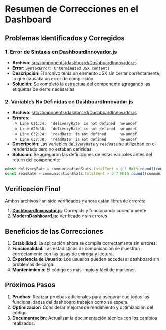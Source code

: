 # Resumen de Correcciones en el Dashboard

## Problemas Identificados y Corregidos

### 1. Error de Sintaxis en DashboardInnovador.js
- **Archivo**: [src/components/dashboard/DashboardInnovador.js](file:///Users/camiloalegria/Downloads/brifywebservicios-master/src/components/dashboard/DashboardInnovador.js)
- **Error**: `SyntaxError: Unterminated JSX contents`
- **Descripción**: El archivo tenía un elemento JSX sin cerrar correctamente, lo que causaba un error de compilación.
- **Solución**: Se completó la estructura del componente agregando las etiquetas de cierre necesarias.

### 2. Variables No Definidas en DashboardInnovador.js
- **Archivo**: [src/components/dashboard/DashboardInnovador.js](file:///Users/camiloalegria/Downloads/brifywebservicios-master/src/components/dashboard/DashboardInnovador.js)
- **Errores**: 
  - `Line 621:24:  'deliveryRate' is not defined  no-undef`
  - `Line 626:38:  'deliveryRate' is not defined  no-undef`
  - `Line 632:24:  'readRate' is not defined      no-undef`
  - `Line 637:38:  'readRate' is not defined      no-undef`
- **Descripción**: Las variables `deliveryRate` y `readRate` se utilizaban en el renderizado pero no estaban definidas.
- **Solución**: Se agregaron las definiciones de estas variables antes del return del componente:

```javascript
const deliveryRate = communicationStats.totalSent > 0 ? Math.round((communicationStats.totalDelivered / communicationStats.totalSent) * 100) : 0
const readRate = communicationStats.totalSent > 0 ? Math.round((communicationStats.totalRead / communicationStats.totalSent) * 100) : 0
```

## Verificación Final

Ambos archivos han sido verificados y ahora están libres de errores:

1. **[DashboardInnovador.js](file:///Users/camiloalegria/Downloads/brifywebservicios-master/src/components/dashboard/DashboardInnovador.js)**: Corregido y funcionando correctamente
2. **[ModernDashboard.js](file:///Users/camiloalegria/Downloads/brifywebservicios-master/src/components/dashboard/ModernDashboard.js)**: Verificado y sin errores

## Beneficios de las Correcciones

1. **Estabilidad**: La aplicación ahora se compila correctamente sin errores.
2. **Funcionalidad**: Las estadísticas de comunicación se muestran correctamente con las tasas de entrega y lectura.
3. **Experiencia de Usuario**: Los usuarios pueden acceder al dashboard sin problemas de carga.
4. **Mantenimiento**: El código es más limpio y fácil de mantener.

## Próximos Pasos

1. **Pruebas**: Realizar pruebas adicionales para asegurar que todas las funcionalidades del dashboard trabajen como se espera.
2. **Optimización**: Considerar mejoras de rendimiento y optimización del código.
3. **Documentación**: Actualizar la documentación técnica con los cambios realizados.